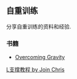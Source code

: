 ## 自重训练

分享自重训练的资料和经验.

### 书籍

- [Overcoming Gravity](books/OvercomingGravity.pdf)







 [L支撑教程 by Join Chris](https://www.youtube.com/watch?v=Qcde45O8lzo)

